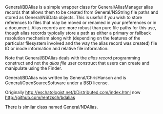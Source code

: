 General/BDAlias is a simple wrapper class for General/AliasManager alias records that allows them to be created from General/NSString file paths and stored as General/NSData objects.  This is useful if you wish to store references to files that may be moved or renamed in your preferences or in a document.  Alias records are more robust than pure file paths for this use, though alias records typically store a path as either a primary or fallback resolution mechanism along with (depending on the features of the particular filesystem involved and the way the alias record was created) file ID or inode information and relative file information.

Note that General/BDAlias deals with the *alias record* programming construct and not the *alias file* user construct that users can create and manipulate using the Finder.

General/BDAlias was written by General/ChrisHanson and is General/OpenSourceSoftware under a BSD license.

Originally http://eschatologist.net/bDistributed.com/index.html now http://github.com/rentzsch/bdalias

There is similar class named General/NDAlias.